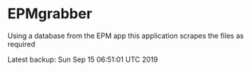 # EPMgrabber
Using a database from the EPM app this application scrapes the files as required


Latest backup: Sun Sep 15 06:51:01 UTC 2019
